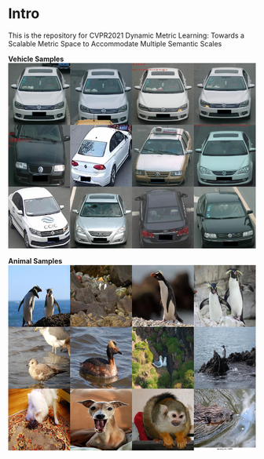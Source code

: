 # Intro
This is the repository for CVPR2021 Dynamic Metric Learning: Towards a Scalable Metric Space to Accommodate Multiple Semantic Scales

**Vehicle Samples**
![](doc/vehicle_samples.png)

**Animal Samples**
![](doc/animal_samples.png)

